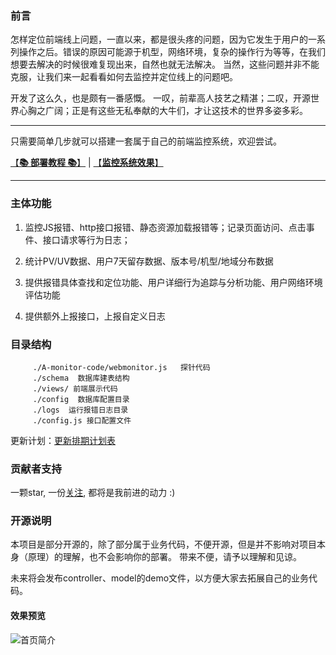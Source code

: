  ### 前言
   怎样定位前端线上问题，一直以来，都是很头疼的问题，因为它发生于用户的一系列操作之后。错误的原因可能源于机型，网络环境，复杂的操作行为等等，在我们想要去解决的时候很难复现出来，自然也就无法解决。 当然，这些问题并非不能克服，让我们来一起看看如何去监控并定位线上的问题吧。
   
   开发了这么久，也是颇有一番感慨。 一叹，前辈高人技艺之精湛；二叹，开源世界心胸之广阔；正是有这些无私奉献的大牛们，才让这技术的世界多姿多彩。
   
---------------------------------------------------------

   
只需要简单几步就可以搭建一套属于自己的前端监控系统，欢迎尝试。

[【**📚 部署教程 📚**】](./Document.md) | [【**监控系统效果**】](http://www.webfunny.cn/webfunny_multi/home.html)
   
   
---------------------------------------------------------

### 主体功能
1. 监控JS报错、http接口报错、静态资源加载报错等；记录页面访问、点击事件、接口请求等行为日志；

2. 统计PV/UV数据、用户7天留存数据、版本号/机型/地域分布数据

3. 提供报错具体查找和定位功能、用户详细行为追踪与分析功能、用户网络环境评估功能

4. 提供额外上报接口，上报自定义日志


### 目录结构
         ./A-monitor-code/webmonitor.js   探针代码
         ./schema  数据库建表结构
         ./views/ 前端展示代码
         ./config  数据库配置目录
         ./logs  运行报错日志目录
         ./config.js 接口配置文件

更新计划：[更新排期计划表](https://github.com/a597873885/webfunny_monitor/blob/master/UpdateList.md)

### 贡献者支持
一颗star, 一份[关注](https://www.toutiao.com/c/user/105123468724/#mid=1651276811334670), 都将是我前进的动力  :)

### 开源说明
本项目是部分开源的，除了部分属于业务代码，不便开源，但是并不影响对项目本身（原理）的理解，也不会影响你的部署。
带来不便，请予以理解和见谅。

未来将会发布controller、model的demo文件，以方便大家去拓展自己的业务代码。

#### 效果预览
![首页简介](https://github.com/a597873885/image_list/blob/master/home.gif)
